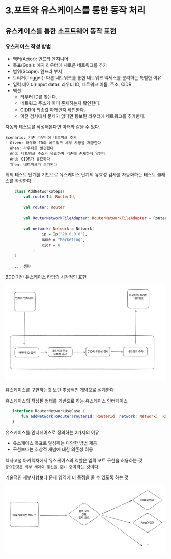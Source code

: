 

# 3.포트와 유스케이스를 통한 동작 처리

## 유스케이스를 통한 소프트웨어 동작 표현

### 유스케이스 작성 방법
- 액터(Actor): 인프라 엔지니어
- 목표(Goal): 에지 라우터에 새로운 네트워크를 추가
- 범위(Scope): 인프라 부서
- 트리거(Trigger): 다른 네트워크를 통한 네트워크 액세스를 분리하는 특별한 이유
- 입력 데이터(Input data): 라우터 ID, 네트워크 이름, 주소, CIDR
- 액션
  - 라우터 ID를 찾는다.
  - 네트워크 주소가 이미 존재하는지 확인한다.
  - CIDR이 최솟값 아래인지 확인한다.
  - 이전 검사에서 문제가 없다면 통보된 라우터에 네트워크를 추가한다.

자동화 테스트를 작성해본다면 아래와 같을 수 있다.
```text
Scenario: 기존 라우터에 네트워크 추가
  Given: 라우터 ID와 네트워크 세부 사항을 제공한다
  When: 라우터를 발견했다
  And: 네트워크 주소가 유효하며 기존에 존재하지 않는다
  And: CIDR가 유효하다
  Then: 네트워크가 추가된다
```

위의 테스트 단계를 기반으로 유스케이스 단계의 유효성 검사를 자동화하는 테스트 클래스를 작성한다.

```kotlin
    class AddNetworkSteps(
        val routerId: RouterId,
        
        val router: Router
        
        val RouterNetworkFileAdapter: RouterNetworkFileAdapter = RouterNetworkFileAdapter.instance,
        
        val network: Network = Network(
                ip = Ip("20.0.0.0"),
                name = "Marketing",
                cidr = 8
            )
    )
    
    ... 생략 
```

BDD 기반 유스케이스 타입의 시각적인 표현

 ![BDD_기반_유스케이스_타입](images/chap3/bdd_usecase.png)
    
유스케이스를 구현하는것 보단 추상적인 개념으로 설계한다.

유스케이스의 작성된 형태를 기반으로 하는 유스케이스 인터페이스
```kotlin
   interface RouterNetworkUseCase {
       fun addNetworkToRouter(routerId: RouterId, network: Network): Router
   }
```

유스케이스를 인터페이스로 정의하는 2가지의 이유
- 유스케이스 목표로 달성하는 다양한 방법 제공
- 구현보다는 추상적 개념에 대한 의존성 허용

헥사고널 아키텍처에서 유스케이스의 역할은 입력 포트 구현을 허용하는 것 <br>
`중요한것은 외부 세계와 통신을 준비 중`이라는 것이다.

기술적인 세부사항보다 문제 영역에 더 중점을 둘 수 있도록 하는 것 

![포트_어뎁터_구조](images/chap3/port_and_adapter.png)


